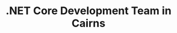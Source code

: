 ---
title: .NET Core Development Team in Cairns
permalink: /landings/net-core-developer-cairns
technology: .NET Core
location: Cairns
---